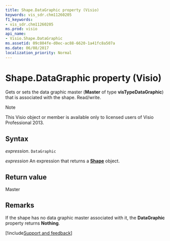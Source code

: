```yaml
---
title: Shape.DataGraphic property (Visio)
keywords: vis_sdr.chm11260205
f1_keywords:
- vis_sdr.chm11260205
ms.prod: visio
api_name:
- Visio.Shape.DataGraphic
ms.assetid: 09c804fe-d0ec-ac88-6620-1a41fc8a507a
ms.date: 06/08/2017
localization_priority: Normal
---
```



# Shape.DataGraphic property (Visio)

Gets or sets the data graphic master (**Master** of type **visTypeDataGraphic**) that is associated with the shape. Read/write.


> [!NOTE] 
> This Visio object or member is available only to licensed users of Visio Professional 2013.


## Syntax

_expression_. `DataGraphic`

 _expression_ An expression that returns a **[Shape](Visio.Shape.md)** object.


## Return value

Master


## Remarks

If the shape has no data graphic master associated with it, the  **DataGraphic** property returns **Nothing**.

[!include[Support and feedback](~/includes/feedback-boilerplate.md)]